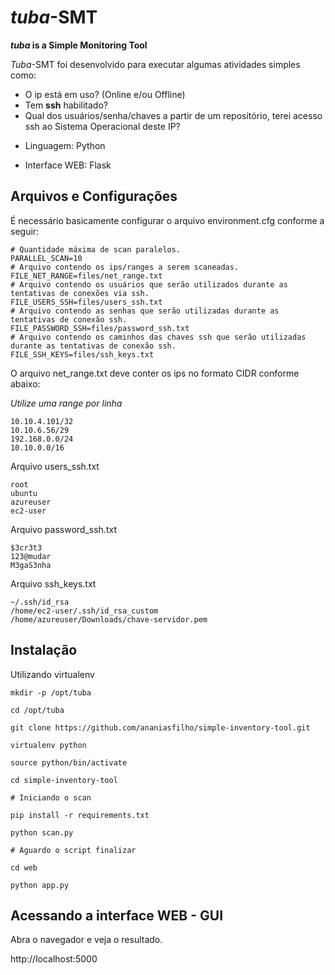 # _tuba_-SMT

**_tuba_ is a Simple Monitoring Tool**

_Tuba_-SMT foi desenvolvido para executar algumas atividades simples como:

- O ip está em uso? (Online e/ou Offline)
- Tem **ssh** habilitado?
- Qual dos usuários/senha/chaves a partir de um repositório, terei acesso ssh ao Sistema Operacional deste IP?

* Linguagem: Python

* Interface WEB: Flask

## Arquivos e Configurações

É necessário basicamente configurar o arquivo environment.cfg conforme a seguir:
```
# Quantidade máxima de scan paralelos.
PARALLEL_SCAN=10
# Arquivo contendo os ips/ranges a serem scaneadas.
FILE_NET_RANGE=files/net_range.txt
# Arquivo contendo os usuários que serão utilizados durante as tentativas de conexões via ssh.
FILE_USERS_SSH=files/users_ssh.txt
# Arquivo contendo as senhas que serão utilizadas durante as tentativas de conexão ssh.
FILE_PASSWORD_SSH=files/password_ssh.txt
# Arquivo contendo os caminhos das chaves ssh que serão utilizadas durante as tentativas de conexão ssh. 
FILE_SSH_KEYS=files/ssh_keys.txt
```

O arquivo net_range.txt deve conter os ips no formato CIDR conforme abaixo:

_Utilize uma range por linha_
```
10.10.4.101/32
10.10.6.56/29
192.168.0.0/24
10.10.0.0/16
```
Arquivo users_ssh.txt
```
root
ubuntu
azureuser
ec2-user
```

Arquivo password_ssh.txt
```
$3cr3t3
123@mudar
M3gaS3nha
```

Arquivo ssh_keys.txt
```
~/.ssh/id_rsa
/home/ec2-user/.ssh/id_rsa_custom
/home/azureuser/Downloads/chave-servidor.pem
```

## Instalação

Utilizando virtualenv

```
mkdir -p /opt/tuba

cd /opt/tuba

git clone https://github.com/ananiasfilho/simple-inventory-tool.git

virtualenv python

source python/bin/activate

cd simple-inventory-tool

# Iniciando o scan

pip install -r requirements.txt

python scan.py

# Aguardo o script finalizar

cd web

python app.py
```

## Acessando a interface WEB - GUI

Abra o navegador e veja o resultado.

http://localhost:5000
